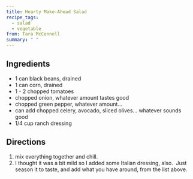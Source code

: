```yaml
---
title: Hearty Make-Ahead Salad
recipe_tags:
  - salad
  - vegetable
from: Tara McConnell
summary: " "
---
```

## Ingredients

-   1 can black beans, drained
-   1 can corn, drained
-   1 - 2 chopped tomatoes
-   chopped onion, whatever amount tastes good
-   chopped green pepper, whatever amount...
-   can add chopped celery, avocado, sliced olives... whatever sounds good
-   1/4 cup ranch dressing

## Directions

1.  mix everything together and chill.
2.  I thought it was a bit mild so I added some Italian dressing, also.  Just season it to taste, and add what you have around, from the list above.
